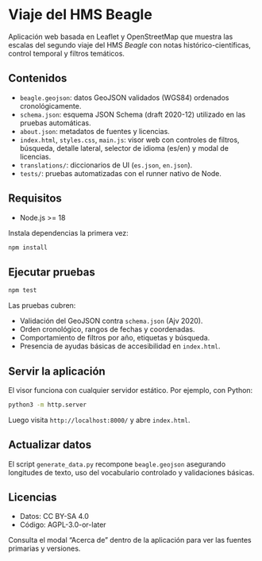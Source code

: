 # Viaje del HMS Beagle

Aplicación web basada en Leaflet y OpenStreetMap que muestra las escalas del segundo viaje del HMS *Beagle* con notas histórico-científicas, control temporal y filtros temáticos.

## Contenidos

- `beagle.geojson`: datos GeoJSON validados (WGS84) ordenados cronológicamente.
- `schema.json`: esquema JSON Schema (draft 2020-12) utilizado en las pruebas automáticas.
- `about.json`: metadatos de fuentes y licencias.
- `index.html`, `styles.css`, `main.js`: visor web con controles de filtros, búsqueda, detalle lateral, selector de idioma (es/en) y modal de licencias.
- `translations/`: diccionarios de UI (`es.json`, `en.json`).
- `tests/`: pruebas automatizadas con el runner nativo de Node.

## Requisitos

- Node.js >= 18

Instala dependencias la primera vez:

```bash
npm install
```

## Ejecutar pruebas

```bash
npm test
```

Las pruebas cubren:

- Validación del GeoJSON contra `schema.json` (Ajv 2020).
- Orden cronológico, rangos de fechas y coordenadas.
- Comportamiento de filtros por año, etiquetas y búsqueda.
- Presencia de ayudas básicas de accesibilidad en `index.html`.

## Servir la aplicación

El visor funciona con cualquier servidor estático. Por ejemplo, con Python:

```bash
python3 -m http.server
```

Luego visita `http://localhost:8000/` y abre `index.html`.

## Actualizar datos

El script `generate_data.py` recompone `beagle.geojson` asegurando longitudes de texto, uso del vocabulario controlado y validaciones básicas.

## Licencias

- Datos: CC BY-SA 4.0
- Código: AGPL-3.0-or-later

Consulta el modal “Acerca de” dentro de la aplicación para ver las fuentes primarias y versiones.
